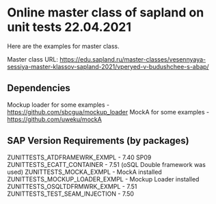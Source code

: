 # Online master class of sapland on unit tests 22.04.2021
Here are the examples for master class.

Master class URL:
https://edu.sapland.ru/master-classes/vesennyaya-sessiya-master-klassov-sapland-2021/vperyed-v-budushchee-s-abap/

## Dependencies
Mockup loader for some examples - https://github.com/sbcgua/mockup_loader
MockA for some examples - https://github.com/uweku/mockA

## SAP Version Requirements (by packages)
ZUNITTESTS_ATDFRAMEWRK_EXMPL - 7.40 SP09
ZUNITTESTS_ECATT_CONTAINER - 7.51 (oSQL Double framework was used)
ZUNITTESTS_MOCKA_EXMPL - MockA installed
ZUNITTESTS_MOCKUP_LOADER_EXMPL - Mockup Loader installed
ZUNITTESTS_OSQLTDFRMWRK_EXMPL - 7.51
ZUNITTESTS_TEST_SEAM_INJECTION - 7.50
